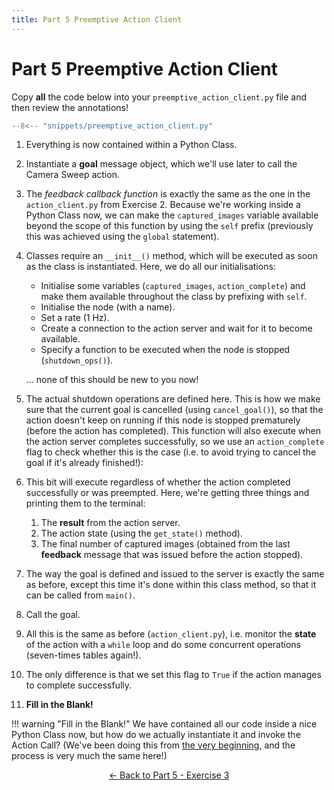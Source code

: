 ```yaml
---  
title: Part 5 Preemptive Action Client
---
```


# Part 5 Preemptive Action Client

Copy **all** the code below into your `preemptive_action_client.py` file and then review the annotations!

```py title="preemptive_action_client.py"
--8<-- "snippets/preemptive_action_client.py"
```

1. Everything is now contained within a Python Class.

2. Instantiate a **goal** message object, which we'll use later to call the Camera Sweep action.

3. The *feedback callback function* is exactly the same as the one in the `action_client.py` from Exercise 2. Because we're working inside a Python Class now, we can make the `captured_images` variable available beyond the scope of this function by using the `self` prefix (previously this was achieved using the `global` statement).

4. Classes require an `__init__()` method, which will be executed as soon as the class is instantiated. Here, we do all our initialisations:

    * Initialise some variables (`captured_images`, `action_complete`) and make them available throughout the class by prefixing with `self`.
    * Initialise the node (with a name).
    * Set a rate (1 Hz).
    * Create a connection to the action server and wait for it to become available.
    * Specify a function to be executed when the node is stopped (`shutdown_ops()`).

    ... none of this should be new to you now!

5. The actual shutdown operations are defined here. This is how we make sure that the current goal is cancelled (using `cancel_goal()`), so that the action doesn't keep on running if this node is stopped prematurely (before the action has completed).  This function will also execute when the action server completes successfully, so we use an `action_complete` flag to check whether this is the case (i.e. to avoid trying to cancel the goal if it's already finished!):

6. This bit will execute regardless of whether the action completed successfully or was preempted. Here, we're getting three things and printing them to the terminal:
    
    1. The **result** from the action server.
    1. The action state (using the `get_state()` method).
    1. The final number of captured images (obtained from the last **feedback** message that was issued before the action stopped).

7. The way the goal is defined and issued to the server is exactly the same as before, except this time it's done within this class method, so that it can be called from `main()`.

8. Call the goal.

9. All this is the same as before (`action_client.py`), i.e. monitor the **state** of the action with a `while` loop and do some concurrent operations (seven-times tables again!).

10. The only difference is that we set this flag to `True` if the action manages to complete successfully.

11. **Fill in the Blank!**

!!! warning "Fill in the Blank!"
    We have contained all our code inside a nice Python Class now, but how do we actually instantiate it and invoke the Action Call? (We've been doing this from [the very beginning](../../part1/publisher), and the process is very much the same here!)

<p align="center">
  <a href="../../part5#ex3_ret">&#8592; Back to Part 5 - Exercise 3</a>
</p>